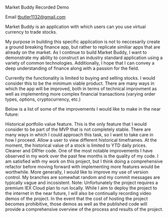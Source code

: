 Market Buddy
Recorded Demo

Email
tbutler1132@gmail.com

Market Buddy is an application with which users can you use virtual currency to trade stocks.

My purpose in building this specific application is not to neccesarily create a ground breaking finance app, but rather to replicate similiar apps that are already on the market. As I continue to build Market Buddy, I want to demonstrate my ability to construct an industry standard application using a variety of common technologies. Additionally, I hope that I can convey a deep understanding of finance along with a passion for the field.

Currently the functionality is limited to buying and selling stocks. I would consider this to be the minimum viable product. There are many ways in which the app will be improved, both in terms of technical improvment as well as implementing more complex financial transactions (varying order types, options, cryptocurrency, etc.)

Below is a list of some of the improvements I would like to make in the near future:

Historical portfolio value feature. This is the only feature that I would consider to be part of the MVP that is not completely stable. There are many ways in which I could approach this task, so I want to take care in how I proceed.
Allow a user to view different historical timeframes. At the moment, the historical value of a stock is limited to YTD daily prices.
Cleaner and DRYer code. One of the most notable improvements I have observed in my work over the past few months is the quality of my code. I am satisfied with my work on this project, but I think doing a comprehensive refactor before moving forward with implementing more features would be worthwhile.
More generally, I would like to improve my use of version control. My branches are somewhat random and my commit messages are typically vague and incosistent.
Note: Unfortunately the project requires a premium IEX Cloud plan to run locally. While I aim to deploy the project to the internet in the near future, I will also be continually recording video demos of the project. In the event that the cost of hosting the project becomes prohibitive, those demos as well as the published code will provide a comprehensive overview of the process and results of the project.

 
